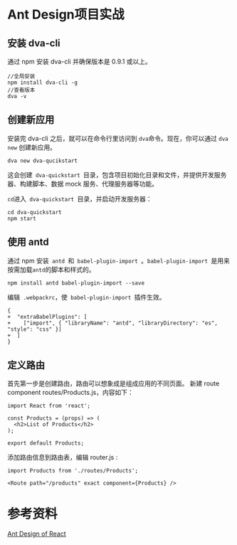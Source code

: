 # Ant Design项目实战


## 安装 dva-cli

通过 npm 安装 dva-cli 并确保版本是 0.9.1 或以上。

```
//全局安装
npm install dva-cli -g 
//查看版本
dva -v
```

## 创建新应用

安装完 dva-cli 之后，就可以在命令行里访问到 `dva`命令。现在，你可以通过 `dva new` 创建新应用。

`dva new dva-qucikstart`

这会创建` dva-quickstart `目录，包含项目初始化目录和文件，并提供开发服务器、构建脚本、数据 mock 服务、代理服务器等功能。

`cd`进入` dva-quickstart `目录，并启动开发服务器：
```
cd dva-quickstart
npm start
```

## 使用 antd

通过 npm 安装` antd `和` babel-plugin-import `。`babel-plugin-import `是用来按需加载` antd `的脚本和样式的。
```
npm install antd babel-plugin-import --save
```
编辑` .webpackrc`，使` babel-plugin-import `插件生效。
```
{
+  "extraBabelPlugins": [
+    ["import", { "libraryName": "antd", "libraryDirectory": "es", "style": "css" }]
+  ]
}
```

## 定义路由

首先第一步是创建路由，路由可以想象成是组成应用的不同页面。
新建 route component routes/Products.js，内容如下：
```
import React from 'react';

const Products = (props) => (
  <h2>List of Products</h2>
);

export default Products;
```
添加路由信息到路由表，编辑 router.js :
```
import Products from './routes/Products';

<Route path="/products" exact component={Products} />
```

# 参考资料
[Ant Design of React](https://ant.design/docs/react/practical-projects-cn)

